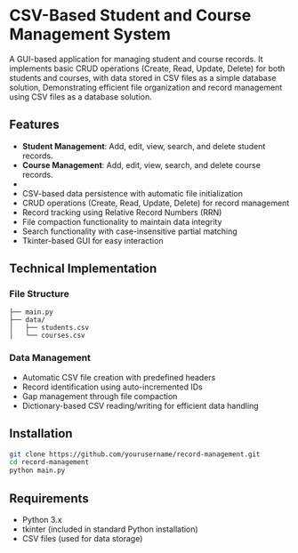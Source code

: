 # CSV-Based Student and Course Management System

A GUI-based application for managing student and course records. It implements basic CRUD operations (Create, Read, Update, Delete) for both students and courses, with data stored in CSV files as a simple database solution,
Demonstrating efficient file organization and record management using CSV files as a database solution.

## Features
- **Student Management**: Add, edit, view, search, and delete student records.
- **Course Management**: Add, edit, view, search, and delete course records.
- 
- CSV-based data persistence with automatic file initialization
- CRUD operations (Create, Read, Update, Delete) for record management
- Record tracking using Relative Record Numbers (RRN)
- File compaction functionality to maintain data integrity
- Search functionality with case-insensitive partial matching
- Tkinter-based GUI for easy interaction

## Technical Implementation

### File Structure
```
├── main.py
├── data/
│   ├── students.csv
│   └── courses.csv
```

### Data Management
- Automatic CSV file creation with predefined headers
- Record identification using auto-incremented IDs
- Gap management through file compaction
- Dictionary-based CSV reading/writing for efficient data handling

## Installation

```bash
git clone https://github.com/yourusername/record-management.git
cd record-management
python main.py
```

## Requirements
- Python 3.x
- tkinter (included in standard Python installation)
- CSV files (used for data storage)

